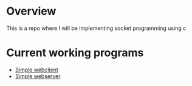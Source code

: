# Overview

This is a repo where I will be implementing socket programming using c

# Current working programs

- [Simple webclient](simple-webclient/tcp_client.c)
- [Simple webserver](simple-webserver/server.c)
